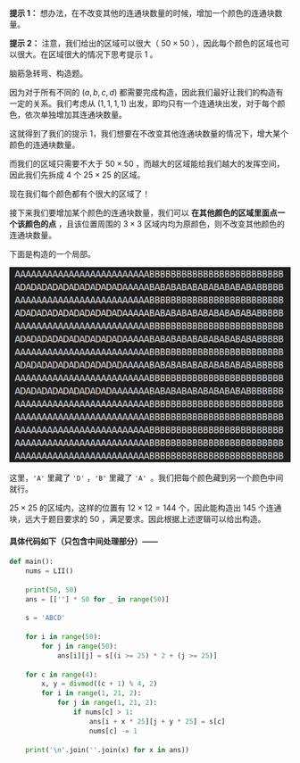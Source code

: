 **提示 1：** 想办法，在不改变其他的连通块数量的时候，增加一个颜色的连通块数量。

**提示 2：** 注意，我们给出的区域可以很大（ $50\times 50$ ），因此每个颜色的区域也可以很大。在区域很大的情况下思考提示 1 。

脑筋急转弯、构造题。

因为对于所有不同的 $(a,b,c,d)$ 都需要完成构造，因此我们最好让我们的构造有一定的关系。我们考虑从 $(1,1,1,1)$ 出发，即均只有一个连通块出发，对于每个颜色，依次单独增加其连通块数量。

这就得到了我们的提示 1，我们想要在不改变其他连通块数量的情况下，增大某个颜色的连通块数量。

而我们的区域只需要不大于 $50\times 50$ ，而越大的区域能给我们越大的发挥空间，因此我们先拆成 $4$ 个 $25\times 25$ 的区域。

现在我们每个颜色都有个很大的区域了！

接下来我们要增加某个颜色的连通块数量，我们可以 **在其他颜色的区域里面点一个该颜色的点** ，且该位置周围的 $3\times 3$ 区域内均为原颜色，则不改变其他颜色的连通块数量。

下面是构造的一个局部。

![constructions](image.jpg)

这里，`'A'` 里藏了 `'D'` ，`'B'` 里藏了 `'A' `。我们把每个颜色藏到另一个颜色中间就行。

$25\times 25$ 的区域内，这样的位置有 $12\times 12=144$ 个，因此能构造出 $145$ 个连通块，远大于题目要求的 $50$ ，满足要求。因此根据上述逻辑可以给出构造。

#### 具体代码如下（只包含中间处理部分）——

```Python []
def main():
    nums = LII()

    print(50, 50)
    ans = [[''] * 50 for _ in range(50)]

    s = 'ABCD'

    for i in range(50):
        for j in range(50):
            ans[i][j] = s[(i >= 25) * 2 + (j >= 25)]

    for c in range(4):
        x, y = divmod((c + 1) % 4, 2)
        for i in range(1, 21, 2):
            for j in range(1, 21, 2):
                if nums[c] > 1:
                    ans[i + x * 25][j + y * 25] = s[c]
                    nums[c] -= 1

    print('\n'.join(''.join(x) for x in ans))
```